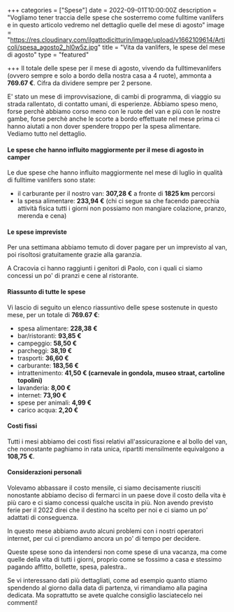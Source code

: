 +++
categories = ["Spese"]
date = 2022-09-01T10:00:00Z
description = "Vogliamo tener traccia delle spese che sosterremo come fulltime vanlifers e in questo articolo vedremo nel dettaglio quelle del mese di agosto"
image = "https://res.cloudinary.com/ilgattodicitturin/image/upload/v1662109614/Articoli/spesa_agosto2_hl0w5z.jpg"
title = "Vita da vanlifers, le spese del mese di agosto"
type = "featured"

+++
Il totale delle spese per il mese di agosto, vivendo da fulltimevanlifers (ovvero sempre e solo a bordo della nostra casa a 4 ruote), ammonta a **769.67 €**. Cifra da dividere sempre per 2 persone.

E' stato un mese di improvvisazione, di cambi di programma, di viaggio su strada rallentato, di contatto umani, di esperienze. Abbiamo speso meno, forse perchè abbiamo corso meno con le ruote del van e più con le nostre gambe, forse perchè anche le scorte a bordo effettuate nel mese prima ci hanno aiutati a non dover spendere troppo per la spesa alimentare. Vediamo tutto nel dettaglio.

#### Le spese che hanno influito maggiormente per il mese di agosto in camper

Le due spese che hanno influito maggiormente nel mese di luglio in qualità di fulltime vanlifers sono state:

* il carburante per il nostro van:  **307,28 €** a fronte di **1825 km** percorsi
* la spesa alimentare: **233,94 €** (chi ci segue sa che facendo parecchia attività fisica tutti i giorni non possiamo non mangiare colazione, pranzo, merenda e cena)

#### Le spese impreviste

Per una settimana abbiamo temuto di dover pagare per un imprevisto al van, poi risoltosi gratuitamente grazie alla garanzia.

A Cracovia ci hanno raggiunti i genitori di Paolo, con i quali ci siamo concessi un po' di pranzi e cene al ristorante.

#### Riassunto di tutte le spese

Vi lascio di seguito un elenco riassuntivo delle spese sostenute in questo mese, per un totale di **769.67 €**:

* spesa alimentare: **228,38 €**
* bar/ristoranti: **93,85 €**
* campeggio: **58,50 €**
* parcheggi: **38,19 €**
* trasporti: **36,60 €**
* carburante: **183,56 €**
* intrattenimento: **41,50 € (carnevale in gondola, museo straat, cartoline topolini)**
* lavanderia: **8,00 €**
* internet: **73,90 €**
* spese per animali: **4,99 €**
* carico acqua: **2,20 €**

#### Costi fissi

Tutti i mesi abbiamo dei costi fissi relativi all'assicurazione e al bollo del van, che nonostante paghiamo in rata unica, ripartiti mensilmente equivalgono a **108,75 €**.

#### Considerazioni personali

Volevamo abbassare il costo mensile, ci siamo decisamente riusciti nonostante abbiamo deciso di fermarci in un paese dove il costo della vita è più caro e ci siamo concessi qualche uscita in più. Non avendo previsto ferie per il 2022 direi che il destino ha scelto per noi e ci siamo un po' adattati di conseguenza.

In questo mese abbiamo avuto alcuni problemi con i nostri operatori internet, per cui ci prendiamo ancora un po' di tempo per decidere.

Queste spese sono da intendersi non come spese di una vacanza, ma come quelle della vita di tutti i giorni, proprio come se fossimo a casa e stessimo pagando affitto, bollette, spesa, palestra..

Se vi interessano dati più dettagliati, come ad esempio quanto stiamo spendendo al giorno dalla data di partenza, vi rimandiamo alla pagina dedicata.
Ma soprattutto se avete qualche consiglio lasciatecelo nei commenti!